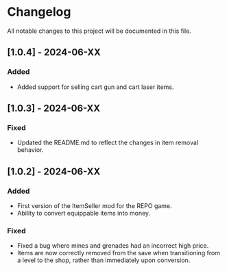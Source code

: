 # Changelog

All notable changes to this project will be documented in this file.


## [1.0.4] - 2024-06-XX
### Added
- Added support for selling cart gun and cart laser items.

## [1.0.3] - 2024-06-XX
### Fixed
- Updated the README.md to reflect the changes in item removal behavior.

## [1.0.2] - 2024-06-XX
### Added
- First version of the ItemSeller mod for the REPO game.
- Ability to convert equippable items into money.

### Fixed
- Fixed a bug where mines and grenades had an incorrect high price.
- Items are now correctly removed from the save when transitioning from a level to the shop, rather than immediately upon conversion. 